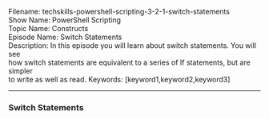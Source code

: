 Filename: techskills-powershell-scripting-3-2-1-switch-statements  
Show Name: PowerShell Scripting  
Topic Name: Constructs  
Episode Name: Switch Statements  
Description: In this episode you will learn about switch statements. You will see  
how switch statements are equivalent to a series of If statements, but are simpler  
to write as well as read.
Keywords: [keyword1,keyword2,keyword3]      

---

### Switch Statements
